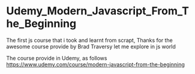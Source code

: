 # Udemy_Modern_Javascript_From_The_Beginning

The first js course that i took and learnt from scrapt, Thanks for the awesome course provide by Brad Traversy let me explore in js world

The course provide in Udemy, as follows
https://www.udemy.com/course/modern-javascript-from-the-beginning
